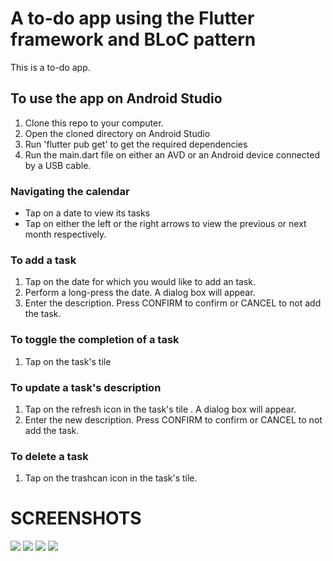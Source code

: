 #  A to-do app using the Flutter framework and BLoC pattern

This is a to-do app.

## To use the app on Android Studio
   1. Clone this repo to your computer.
   2. Open the cloned directory on Android Studio
   3. Run 'flutter pub get' to get the required dependencies
   4. Run the main.dart file on either an AVD or an Android device connected by a USB cable.

### Navigating the calendar
   - Tap on a date to view its tasks
   - Tap on either the left or the right arrows to view the previous or next month respectively.


### To add a task
  1. Tap on the date for which you would like to add an task.
  2. Perform a long-press the date. A dialog box will appear.
  3. Enter the description. Press CONFIRM to confirm or CANCEL to not add the task.

### To toggle the completion of a task
  1. Tap on the task's tile

### To update a task's description
  1. Tap on the refresh icon in the task's tile . A dialog box will appear.
  2. Enter the new description. Press CONFIRM to confirm or CANCEL to not add the task.

### To delete a task
  1. Tap on the trashcan icon in the task's tile.
  

# SCREENSHOTS
![](/imgs/sc4.jpg) ![](/imgs/sc2.jpg) ![](/imgs/sc3.jpg) ![](/imgs/sc1.jpg)









